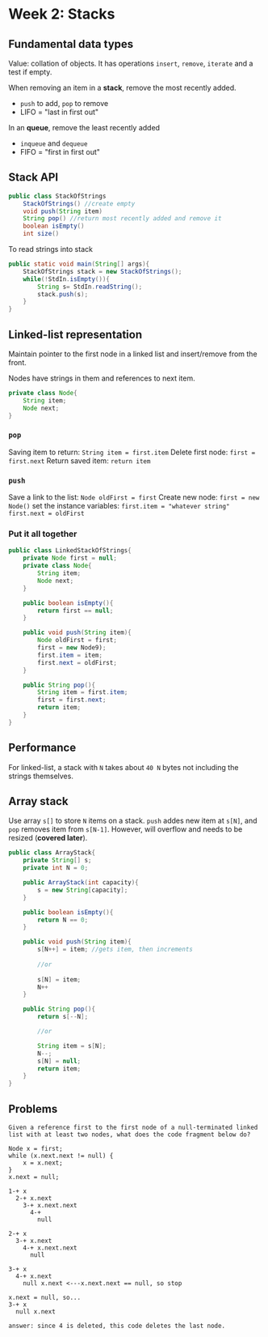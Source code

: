 # Week 2: Stacks

## Fundamental data types
Value: collation of objects. It has operations `insert`, `remove`, `iterate` and a test if empty.

When removing an item in a **stack**, remove the most recently added.
+ `push` to add, `pop` to remove
+ LIFO = "last in first out"

In an **queue**, remove the least recently added
+ `inqueue` and `dequeue`
+ FIFO = "first in first out"

## Stack API
```java
public class StackOfStrings
	StackOfStrings() //create empty
	void push(String item)
	String pop() //return most recently added and remove it
	boolean isEmpty()
	int size()
```

To read strings into stack
```java
public static void main(String[] args){
	StackOfStrings stack = new StackOfStrings();
	while(!StdIn.isEmpty()){
		String s= StdIn.readString();
		stack.push(s);
	}
}
```

## Linked-list representation
Maintain pointer to the first node in a linked list and insert/remove from the front.

Nodes have strings in them and references to next item.
```java
private class Node{
	String item;
	Node next;
}
```
### `pop`
Saving item to return: `String item = first.item`
Delete first node: `first = first.next`
Return saved item: `return item`

### `push`
Save a link to the list: `Node oldFirst = first`
Create new node: `first = new Node()`
set the instance variables: `first.item = "whatever string"` `first.next = oldFirst`

### Put it all together
```java
public class LinkedStackOfStrings{
	private Node first = null;
	private class Node{
		String item;
		Node next;
	}

	public boolean isEmpty(){
		return first == null;
	}

	public void push(String item){
		Node oldFirst = first;
		first = new Node9);
		first.item = item;
		first.next = oldFirst;
	}

	public String pop(){
		String item = first.item;
		first = first.next;
		return item;
	}
}
```

## Performance
For linked-list, a stack with `N` takes about `40 N` bytes not including the strings themselves.

## Array stack
Use array `s[]` to store `N` items on a stack. `push` addes new item at `s[N]`, and `pop` removes item from `s[N-1]`. However, will overflow and needs to be resized (__covered later__).

```java
public class ArrayStack{
	private String[] s;
	private int N = 0;

	public ArrayStack(int capacity){
		s = new String[capacity];
	}

	public boolean isEmpty(){
		return N == 0;
	}

	public void push(String item){
		s[N++] = item; //gets item, then increments
		
		//or
		
		s[N] = item;
		N++
	}

	public String pop(){
		return s[--N];

		//or

		String item = s[N];
		N--;
		s[N] = null;
		return item;
	}
}
```

## Problems
```
Given a reference first to the first node of a null-terminated linked list with at least two nodes, what does the code fragment below do?

Node x = first;
while (x.next.next != null) {
	x = x.next;
}
x.next = null;

1-+ x
  2-+ x.next
    3-+ x.next.next
      4-+
        null

2-+ x
  3-+ x.next
    4-+ x.next.next
      null

3-+ x
  4-+ x.next
    null x.next <---x.next.next == null, so stop

x.next = null, so...
3-+ x
  null x.next

answer: since 4 is deleted, this code deletes the last node.
```